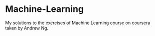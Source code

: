 # Machine-Learning

My solutions to the exercises of Machine Learning course on coursera taken by Andrew Ng.
